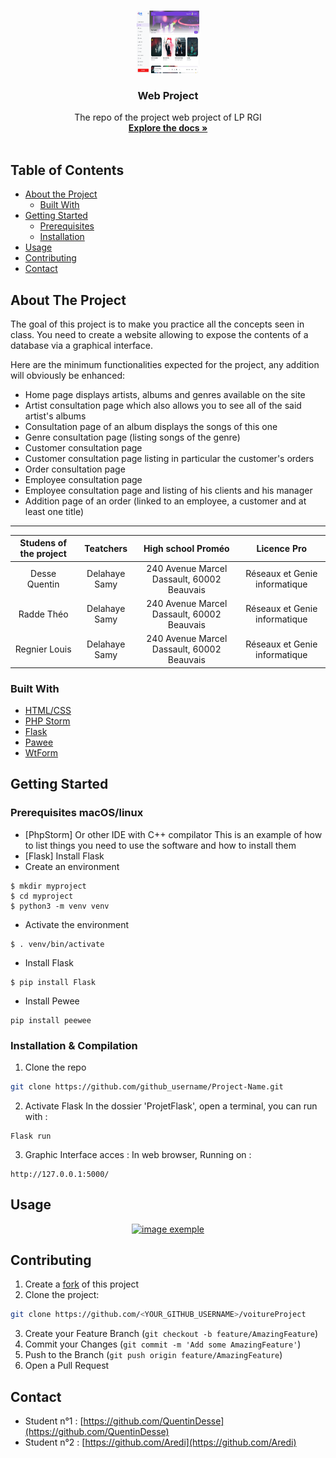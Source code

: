 <!-- Web project -->
<!--
*** I'm using markdown "reference style" links for readability.
*** Reference links are enclosed in brackets [ ] instead of parentheses ( ).
*** See the bottom of this document for the declaration of the reference variables
*** for contributors-url, forks-url, etc. This is an optional, concise syntax you may use.
*** https://www.markdownguide.org/basic-syntax/#reference-style-links
-->
<!-- [![Contributors][contributors-shield]][contributors-url]
[![Forks][forks-shield]][forks-url]
[![Stargazers][stars-shield]][stars-url]
[![Issues][issues-shield]][issues-url]
[![MIT License][license-shield]][license-url]
[![LinkedIn][linkedin-shield]][linkedin-url]-->



<!-- PROJECT flask -->
<br />
<p align="center">
  <a href="https://github.com/QuentinDesse/projetflask">
    <img src="static/assets/images/preview/light.png" width="100" height="100">
  </a>

  <h3 align="center">Web Project</h3>

  <p align="center">
  The repo of the project web project of LP RGI
    <br />
    <a href="https://www.delahayeyourself.info/projects/chinook/"><strong>Explore the docs »</strong></a>
    <br />
    <br />
  </p>
</p>



<!-- TABLE OF CONTENTS -->
## Table of Contents

* [About the Project](#about-the-project)
  * [Built With](#built-with)
* [Getting Started](#getting-started)
  * [Prerequisites](#prerequisites)
  * [Installation](#installation)
* [Usage](#usage)
* [Contributing](#contributing)
* [Contact](#contact)



<!-- ABOUT THE PROJECT -->
## About The Project

The goal of this project is to make you practice all the concepts seen in class. You need to create a website allowing to expose the contents of a database via a graphical interface.

Here are the minimum functionalities expected for the project, any addition will obviously be enhanced:

- Home page displays artists, albums and genres available on the site
- Artist consultation page which also allows you to see all of the said artist's albums
- Consultation page of an album displays the songs of this one
- Genre consultation page (listing songs of the genre)
- Customer consultation page
- Customer consultation page listing in particular the customer's orders
- Order consultation page
- Employee consultation page
- Employee consultation page and listing of his clients and his manager
- Addition page of an order (linked to an employee, a customer and at least one title)

------------------------------------------------
<table>
    <thead>
        <tr>
            <th align="center">Studens of the project</th>
            <th align="center">Teatchers</th>
            <th align="center">High school Proméo</th>
            <th align="center">Licence Pro</th>
        </tr>
    </thead>
    <tbody>
        <tr>
            <td align="center">Desse Quentin</td>
            <td align="center">Delahaye Samy </td>
            <td align="center"> 240 Avenue Marcel Dassault, 60002 Beauvais</td>
            <td align="center">Réseaux et Genie informatique</td>
        </tr>
        <tr>
            <td align="center">Radde Théo</td>
           <td align="center">Delahaye Samy </td>
            <td align="center"> 240 Avenue Marcel Dassault, 60002 Beauvais</td>
            <td align="center">Réseaux et Genie informatique</td>
        </tr>
        <tr>
            <td align="center">Regnier Louis</td>
            <td align="center">Delahaye Samy </td>
            <td align="center"> 240 Avenue Marcel Dassault, 60002 Beauvais</td>
            <td align="center">Réseaux et Genie informatique</td>
        </tr>
    </tbody>
</table>

### Built With

* [HTML/CSS](https://developer.mozilla.org/fr/docs/Learn/Getting_started_with_the_web/CSS_basics)
* [PHP Storm](https://www.jetbrains.com/fr-fr/phpstorm/)
* [Flask](https://flask.palletsprojects.com/en/2.0.x/)
* [Pawee](http://docs.peewee-orm.com/en/latest/)
* [WtForm](https://wtforms.readthedocs.io/en/2.3.x/)



<!-- GETTING STARTED -->
## Getting Started
### Prerequisites macOS/linux

* [PhpStorm] Or other IDE with C++ compilator
This is an example of how to list things you need to use the software and how to install them
* [Flask] Install Flask
* Create an environment
```
$ mkdir myproject
$ cd myproject
$ python3 -m venv venv
```
* Activate the environment
```
$ . venv/bin/activate
```
* Install Flask
```
$ pip install Flask 
```
* Install Pewee 

```
pip install peewee
```

### Installation & Compilation
 
1. Clone the repo
```sh
git clone https://github.com/github_username/Project-Name.git
```
2. Activate Flask
In the dossier 'ProjetFlask', open a terminal, you can run with :
```
Flask run 
```
3. Graphic Interface acces : 
In web browser, Running on : 
``` 
http://127.0.0.1:5000/
```



<!-- USAGE EXAMPLES -->
## Usage
<p align="center">
  <a href="#">
    <img src="exemple.png" alt="image exemple">
    <a>
  </p>


<!-- CONTRIBUTING -->
## Contributing

1. Create a [fork](https://help.github.com/en/github/getting-started-with-github/fork-a-repo) of this project
2. Clone the project:
```sh
git clone https://github.com/<YOUR_GITHUB_USERNAME>/voitureProject
```
3. Create your Feature Branch (`git checkout -b feature/AmazingFeature`)
4. Commit your Changes (`git commit -m 'Add some AmazingFeature'`)
5. Push to the Branch (`git push origin feature/AmazingFeature`)
6. Open a Pull Request

<!-- CONTACT -->
## Contact
* Student n°1 : [https://github.com/QuentinDesse](https://github.com/QuentinDesse)
* Student n°2 : [https://github.com/Aredi](https://github.com/Aredi)


<!-- MARKDOWN LINKS & IMAGES -->
<!-- https://www.markdownguide.org/basic-syntax/#reference-style-links -->
[contributors-shield]: https://img.shields.io/github/contributors/othneildrew/Best-README-Template.svg?style=flat-square
[contributors-url]: https://github.com/othneildrew/Best-README-Template/graphs/contributors
[forks-shield]: https://img.shields.io/github/forks/othneildrew/Best-README-Template.svg?style=flat-square
[forks-url]: https://github.com/othneildrew/Best-README-Template/network/members
[stars-shield]: https://img.shields.io/github/stars/othneildrew/Best-README-Template.svg?style=flat-square
[stars-url]: https://github.com/othneildrew/Best-README-Template/stargazers
[issues-shield]: https://img.shields.io/github/issues/othneildrew/Best-README-Template.svg?style=flat-square
[issues-url]: https://github.com/othneildrew/Best-README-Template/issues
[license-shield]: https://img.shields.io/github/license/othneildrew/Best-README-Template.svg?style=flat-square
[license-url]: https://github.com/othneildrew/Best-README-Template/blob/master/LICENSE.txt
[linkedin-shield]: https://img.shields.io/badge/-LinkedIn-black.svg?style=flat-square&logo=linkedin&colorB=555
[linkedin-url]: https://linkedin.com/in/othneildrew
[product-screenshot]: images/screenshot.png
